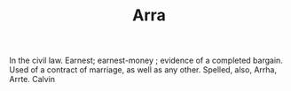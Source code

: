 ---
title: Arra
permalink: "/definitions/arra.html"
body: In the civil law. Earnest; earnest-money ; evidence of a completed bargain.
  Used of a contract of marriage, as well as any other. Spelled, also, Arrha, Arrte.
  Calvin
published_at: '2018-07-07'
layout: post
---